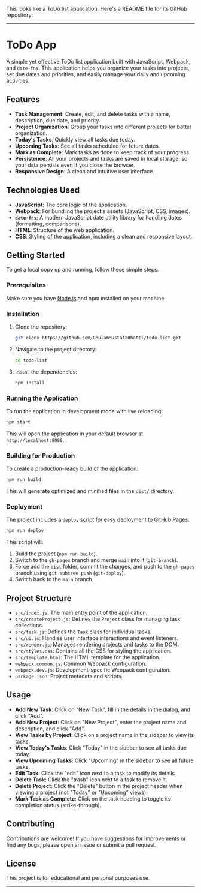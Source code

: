 This looks like a ToDo list application. Here's a README file for its GitHub repository:

-----

# ToDo App

A simple yet effective ToDo list application built with JavaScript, Webpack, and `date-fns`. This application helps you organize your tasks into projects, set due dates and priorities, and easily manage your daily and upcoming activities.

## Features

  * **Task Management**: Create, edit, and delete tasks with a name, description, due date, and priority.
  * **Project Organization**: Group your tasks into different projects for better organization.
  * **Today's Tasks**: Quickly view all tasks due today.
  * **Upcoming Tasks**: See all tasks scheduled for future dates.
  * **Mark as Complete**: Mark tasks as done to keep track of your progress.
  * **Persistence**: All your projects and tasks are saved in local storage, so your data persists even if you close the browser.
  * **Responsive Design**: A clean and intuitive user interface.

## Technologies Used

  * **JavaScript**: The core logic of the application.
  * **Webpack**: For bundling the project's assets (JavaScript, CSS, images).
  * **`date-fns`**: A modern JavaScript date utility library for handling dates (formatting, comparisons).
  * **HTML**: Structure of the web application.
  * **CSS**: Styling of the application, including a clean and responsive layout.

## Getting Started

To get a local copy up and running, follow these simple steps.

### Prerequisites

Make sure you have [Node.js](https://nodejs.org/) and npm installed on your machine.

### Installation

1.  Clone the repository:
    ```bash
    git clone https://github.com/GhulamMustafaBhatti/todo-list.git
    ```
2.  Navigate to the project directory:
    ```bash
    cd todo-list
    ```
3.  Install the dependencies:
    ```bash
    npm install
    ```

### Running the Application

To run the application in development mode with live reloading:

```bash
npm start
```

This will open the application in your default browser at `http://localhost:8080`.

### Building for Production

To create a production-ready build of the application:

```bash
npm run build
```

This will generate optimized and minified files in the `dist/` directory.

### Deployment

The project includes a `deploy` script for easy deployment to GitHub Pages.

```bash
npm run deploy
```

This script will:

1.  Build the project (`npm run build`).
2.  Switch to the `gh-pages` branch and merge `main` into it (`git-branch`).
3.  Force add the `dist` folder, commit the changes, and push to the `gh-pages` branch using `git subtree push` (`git-deploy`).
4.  Switch back to the `main` branch.

## Project Structure

  * `src/index.js`: The main entry point of the application.
  * `src/createProject.js`: Defines the `Project` class for managing task collections.
  * `src/task.js`: Defines the `Task` class for individual tasks.
  * `src/ui.js`: Handles user interface interactions and event listeners.
  * `src/render.js`: Manages rendering projects and tasks to the DOM.
  * `src/styles.css`: Contains all the CSS for styling the application.
  * `src/template.html`: The HTML template for the application.
  * `webpack.common.js`: Common Webpack configuration.
  * `webpack.dev.js`: Development-specific Webpack configuration.
  * `package.json`: Project metadata and scripts.

## Usage

  * **Add New Task**: Click on "New Task", fill in the details in the dialog, and click "Add".
  * **Add New Project**: Click on "New Project", enter the project name and description, and click "Add".
  * **View Tasks by Project**: Click on a project name in the sidebar to view its tasks.
  * **View Today's Tasks**: Click "Today" in the sidebar to see all tasks due today.
  * **View Upcoming Tasks**: Click "Upcoming" in the sidebar to see all future tasks.
  * **Edit Task**: Click the "edit" icon next to a task to modify its details.
  * **Delete Task**: Click the "trash" icon next to a task to remove it.
  * **Delete Project**: Click the "Delete" button in the project header when viewing a project (not "Today" or "Upcoming" views).
  * **Mark Task as Complete**: Click on the task heading to toggle its completion status (strike-through).

## Contributing

Contributions are welcome\! If you have suggestions for improvements or find any bugs, please open an issue or submit a pull request.

## License

This project is for educational and personal purposes use.

-----